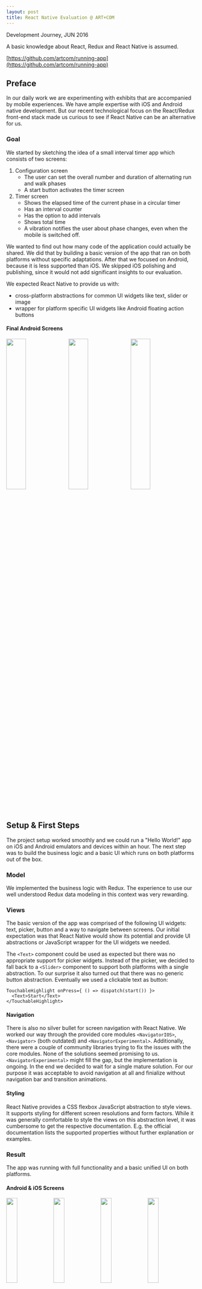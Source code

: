 ```yaml
---
layout: post
title: React Native Evaluation @ ART+COM
---
```


Development Journey, JUN 2016

A basic knowledge about React, Redux and React Native is assumed.

[https://github.com/artcom/running-app](https://github.com/artcom/running-app)

## Preface

In our daily work we are experimenting with exhibits that are accompanied by mobile experiences. We have ample expertise with iOS and Android native development. But our recent technological focus on the React/Redux front-end stack made us curious to see if React Native can be an alternative for us.

### Goal

We started by sketching the idea of a small interval timer app which consists of two screens:

1. Configuration screen
	* The user can set the overall number and duration of alternating run and walk phases
	* A start button activates the timer screen
2. Timer screen
	* Shows the elapsed time of the current phase in a circular timer
	* Has an interval counter
	* Has the option to add intervals
	* Shows total time
	* A vibration notifies the user about phase changes, even when the mobile is switched off.

We wanted to find out how many code of the application could actually be shared. We did that by building a basic version of the app that ran on both platforms without specific adaptations. After that we focused on Android, because it is less supported than iOS. We skipped iOS polishing and publishing, since it would not add significant insights to our evaluation.

We expected React Native to provide us with:

* cross-platform abstractions for common UI widgets like text, slider or image
* wrapper for platform specific UI widgets like Android floating action buttons

#### Final Android Screens

<img style="width: 32%;" src="{{ site.baseurl }}/images/2016-6-9-react-native-evaluation/rn_android_configuration_final.png"/>
<img style="width: 32%;" src="{{ site.baseurl }}/images/2016-6-9-react-native-evaluation/rn_android_configuration_picker_final.png"/>
<img style="width: 32%;" src="{{ site.baseurl }}/images/2016-6-9-react-native-evaluation/rn_android_timer_final.png"/>

## Setup & First Steps

The project setup worked smoothly and we could run a "Hello World!" app on iOS and Android emulators and devices within an hour. The next step was to build the business logic and a basic UI which runs on both platforms out of the box.

### Model

We implemented the business logic with Redux. The experience to use our well understood Redux data modeling in this context was very rewarding.

### Views

The basic version of the app was comprised of the following UI widgets: text, picker, button and a way to navigate between screens. Our initial expectation was that React Native would show its potential and provide UI abstractions or JavaScript wrapper for the UI widgets we needed.

The `<Text>` component could be used as expected but there was no appropriate support for picker widgets. Instead of the picker, we decided to fall back to a `<Slider>` component to support both platforms with a single abstraction. To our surprise it also turned out that there was no generic button abstraction. Eventually we used a clickable text as button:

```
TouchableHighlight onPress={ () => dispatch(start()) }>
  <Text>Start</Text>
</TouchableHighlight>
```

#### Navigation

There is also no silver bullet for screen navigation with React Native. We worked our way through the provided core modules `<NavigatorIOS>`, `<Navigator>` (both outdated) and `<NavigatorExperimental>`. Additionally, there were a couple of community libraries trying to fix the issues with the core modules. None of the solutions seemed promising to us. `<NavigatorExperimental>` might fill the gap, but the implementation is ongoing. In the end we decided to wait for a single mature solution. For our purpose it was acceptable to avoid navigation at all and finialize without navigation bar and transition animations.

#### Styling

React Native provides a CSS flexbox JavaScript abstraction to style views. It supports styling for different screen resolutions and form factors. While it was generally comfortable to style the views on this abstraction level, it was cumbersome to get the respective documentation. E.g. the official documentation lists the supported properties without further explanation or examples.

### Result

The app was running with full functionality and a basic unified UI on both platforms.

#### Android & iOS Screens

<img style="width: 24%;" src="{{ site.baseurl }}/images/2016-6-9-react-native-evaluation/rn_android_basic_configuration.png"/>
<img style="width: 24%;" src="{{ site.baseurl }}/images/2016-6-9-react-native-evaluation/rn_android_basic_timer.png"/>
<img style="width: 24%;" src="{{ site.baseurl }}/images/2016-6-9-react-native-evaluation/rn_ios_basic_configuration.png"/>
<img style="width: 24%;" src="{{ site.baseurl }}/images/2016-6-9-react-native-evaluation/rn_ios_basic_timer.png"/>

## Android Native Look & Feel

The source code started to diverge with the realization of Material Design for Android.

### Configuration Screen

Since React Native does not provide an appropriate picker component, we decided to implement a wrapper to access the native Android picker. We found it quite convenient to bridge methods and access Java code from JavaScript with the `NativeModules.js` / `ReactContextBaseJavaModule.java` possibility. A bridged method opens an Android `DialogFragment` in front of all other views. The selected values are returned nicely to the JavaScript side via a `com.facebook.react.bridge.Promise` object.

Alternatively we could have re-implemented the Material Design picker in JavaScript using basic view components. We did exactly that for the Material Design start button, though we skipped the tedious work to adapt the design in detail. We had hoped for a usable React Native abstraction or a wrapper, but were disappointed.

### Timer Screen

The timer screen consists of a number of texts and a stop-watch like circular timer. We realized the latter with a native view which uses Androids canvas module to draw primitives, because there was no appropriate abstraction in React Native. As with the picker, we had to do the main part of the coding in Java. Since the timer would be integrated into the layout, it needed to be implemented as React Native Component to be part of the view hierarchy.

Bridging the Java code with the `requireNativeComponent.js` / `SimpleViewManager.java` option was also refreshing. You can specify expected props and work with them on the Java side.

```
<NativeTimerCircle { ...timerCircleProps } />
```

### Vibration in the Background

Since React Native builds upon the `ReactNativeActivity` the React Native timers invoking the JavaScriptCore engine pause when the app is put to background or the screen locks. To achieve the background vibration feature, we also had to implement an Android Java solution. We created a combination of `AlarmManager`, `WakefulBroadcastReceiver` and `IntentService` that we bridged with the `ReactContextBaseJavaModule.java` option. Eventually the service invoked the vibration even if the main activity was paused.

## Summary

Compared to native development we appreciated live reloading when working on the JavaScript side. Hot reloading seems unstable though.

The Documentation is quite sparse, so we often traced the React Native source code.

The community is vivid and many small libraries pop up. However, a lot are outdated or have few contributors. We also got the impression that the maintainers often had a strong JavaScript background. This leads to libraries which were focusing on recreating native UI elements using basic views in javascript instead of using the available native modules.

Besides apps of Facebook, there are no top React Native apps in production.

React Native provides only a few cross-platform UI abstractions and platform specific UI wrapper. We had to write most views in Android Java and bridge them to JavaScript. The bridging had little overhead and worked conveniently.

We find that React Native is a constantly changing, rapidly moving target, with little best practices at hand. We were most comfortable with the implementation of the business logic in solid Redux. However, "Learn once - write anywhere" was not true for us, because most views and the background handling were implemented in Java and bridged to JavaScript.

We also discussed if it is reasonable to expect equal UI abstractions for iOS and Android. Because of the two different native UI paradigms, we doubt that can be managed. That means UI source code will diverge heavily as it comes to platform specfifc requirements. We had not expected that, when we started the journey; but it is pretty obvious now.

It seems the common assessment that React Native is very promising, and we agree. But right now, it's not mature enough for our taste. When more abstractions and  wrapper for native UI widgets appear, best practices emerge and the code stabilizes, we will have a look again.
